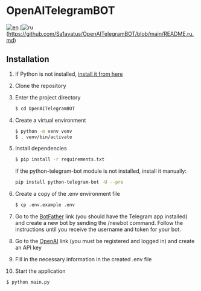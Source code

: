 # OpenAITelegramBOT

[![en](https://img.shields.io/badge/lang-en-red.svg)](https://github.com/Sa1avatus/OpenAITelegramBOT/blob/main/README.md)
[![ru](https://img.shields.io/badge/lang-ru-green.svg)(https://github.com/Sa1avatus/OpenAITelegramBOT/blob/main/README.ru.md)


## Installation


1. If Python is not installed, [install it from here](https://www.python.org/downloads/)

2. Clone the repository

3. Enter the project directory

   ```bash
   $ cd OpenAITelegramBOT
   ```

4. Create a virtual environment

   ```bash
   $ python -m venv venv
   $ . venv/bin/activate
   ```

5. Install dependencies

   ```bash
   $ pip install -r requirements.txt
   ```
   
   If the python-telegram-bot module is not installed, install it manually:
   ```bash
   pip install python-telegram-bot -U --pre
   ```

6. Create a copy of the .env environment file

   ```bash
   $ cp .env.example .env
   ```

7. Go to the [BotFather](https://telegram.me/BotFather) link (you should have the Telegram app installed) and create a new bot by sending the /newbot command. Follow the instructions until you receive the username and token for your bot.

8. Go to the [OpenAI](https://beta.openai.com/account/api-keys) link (you must be registered and logged in) and create an API key

9. Fill in the necessary information in the created .env file

10. Start the application

   ```bash
   $ python main.py 

   ```

